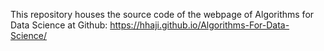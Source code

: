 This repository houses the source code of the webpage of Algorithms for Data Science at Github: 
https://hhaji.github.io/Algorithms-For-Data-Science/
